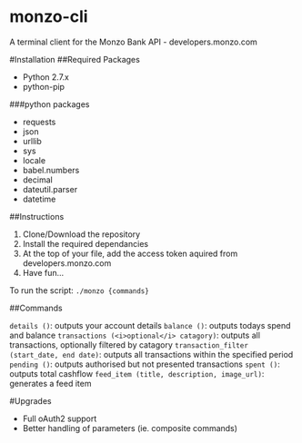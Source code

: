 # monzo-cli

A terminal client for the Monzo Bank API - developers.monzo.com

#Installation
##Required Packages
 - Python 2.7.x
 - python-pip
 
 ###python packages
- requests
- json
- urllib
- sys
- locale
- babel.numbers
- decimal
- dateutil.parser
- datetime

##Instructions
1. Clone/Download the repository 
2. Install the required dependancies 
3. At the top of your file, add the access token aquired from developers.monzo.com
4. Have fun...

To run the script: `./monzo {commands}`

##Commands

`details ()`: outputs your account details
`balance ()`: outputs todays spend and balance
`transactions (<i>optional</i> catagory)`: outputs all transactions, optionally filtered by catagory
`transaction_filter (start_date, end date)`: outputs all transactions within the specified period
`pending ()`: outputs authorised but not presented transactions
`spent ()`: outputs total cashflow
`feed_item (title, description, image_url)`: generates a feed item

#Upgrades
- Full oAuth2 support 
- Better handling of parameters (ie. composite commands) 
